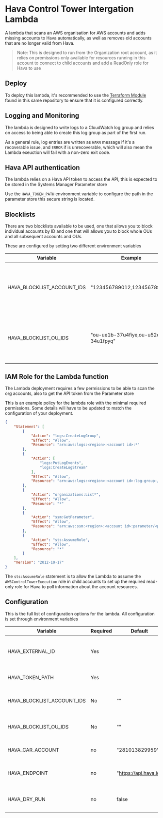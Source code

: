 # Hava Control Tower Intergation Lambda

A lambda that scans an AWS organisation for AWS accounts and adds missing accounts to Hava automatically, as well as removes old accounts that are no longer valid from Hava. 

> Note: This is designed to run from the Organization root account, as it relies on premissions only available for resources running in this account to connect to child accounts and add a ReadOnly role for Hava to use

## Deploy

To deploy this lambda, it's recommended to use the [Terraform Module](../terraform/README.md) found in this same repository to ensure that it is configured correctly.

## Logging and Monitoring

The lambda is designed to write logs to a CloudWatch log group and relies on access to being able to create this log group as part of the first run. 

As a general rule, log entries are written as `WARN` message if it's a recoverable issue, and `ERROR` if is unrecoverable, which will also mean the Lambda exeuction will fail with a non-zero exit code.

## Hava API authentication

The lambda relies on a Hava API token to access the API, this is expected to be stored in the Systems Manager Parameter store

Use the `HAVA_TOKEN_PATH` environment variable to configure the path in the parameter store this secure string is located.

## Blocklists

There are two blocklists available to be used, one that allows you to block individual accounts by ID and one that will allows you to block whole OUs and all subsequent accounts and OUs.

These are configured by setting two different environment variables

|Variable|Example|Description|
|-|-|-|
|HAVA_BLOCKLIST_ACCOUNT_IDS|"123456789012,123456789013"|A comma delimited list of AWS Account IDs to be blocked from being added to Hava|
|HAVA_BLOCKLIST_OU_IDS|"ou-ue1b-37u4fiye,ou-u52c-34u1fpyq"|A comma delimeited list of AWS Organisational Unit IDs to be blocked from being added to Hava|

## IAM Role for the Lambda function

The Lambda deployment requires a few permissions to be able to scan the org accounts, also to get the API token from the Parameter store

This is an example policy for the lambda role with the minimal required permissions. Some details will have to be updated to match the configuration of your deployment.

```json
{
    "Statement": [
        {
            "Action": "logs:CreateLogGroup",
            "Effect": "Allow",
            "Resource": "arn:aws:logs:<region>:<account id>:*"
        },
        {
            "Action": [
                "logs:PutLogEvents",
                "logs:CreateLogStream"
            ],
            "Effect": "Allow",
            "Resource": "arn:aws:logs:<region>:<account id>:log-group:/aws/lambda/<lambda function name>:*"
        },
        {
            "Action": "organizations:List*",
            "Effect": "Allow",
            "Resource": "*"
        },
        {
            "Action": "ssm:GetParameter",
            "Effect": "Allow",
            "Resource": "arn:aws:ssm:<region>:<account id>:parameter/<parameter store path>"
        },
        {
            "Action": "sts:AssumeRole",
            "Effect": "Allow",
            "Resource": "*"
        }
    ],
    "Version": "2012-10-17"
}
```

The `sts:AssumeRole` statement is to allow the Lambda to assume the `AWSControlTowerExecution` role in child accounts to set up the required read-only role for Hava to poll information about the account resources.

## Configuration

This is the full list of configuration options for the lambda. All configuration is set through environment variables

|Variable|Required|Default|Description|
|-|-|-|-|
|HAVA_EXTERNAL_ID|Yes||The external ID for yout Hava account. Get this through the UI. It's unique for your Hava account and doesn't change. Example: 0934086b5ab9970105378261249aebd9|
|HAVA_TOKEN_PATH|Yes||The path to the Hava API token in the Systems Manaer Parameter Store. Example: /hava-integration/token|
|HAVA_BLOCKLIST_ACCOUNT_IDS|No|""|A comma delimited list of AWS Account IDs to be blocked from being added to Hava. Example: "123456789012,123456789013"|
|HAVA_BLOCKLIST_OU_IDS|No|""|A comma delimeited list of AWS Organisational Unit IDs to be blocked from being added to Hava. Example: "ou-ue1b-37u4fiye,ou-u52c-34u1fpyq"|
|HAVA_CAR_ACCOUNT|no|"281013829959"|This is used to configure the account used as the base for the CAR role for those that run a self-hosted version of Hava|
|HAVA_ENDPOINT|no|"https://api.hava.io"|This is used to configure the integration to run against a different Hava instance than the SaaS platform for those that run a self-hosted version of Hava|
|HAVA_DRY_RUN|no|false|Set to 'true' to run in DryRun mode, which runs through the same process but does not execute any write commands against AWS or Hava|